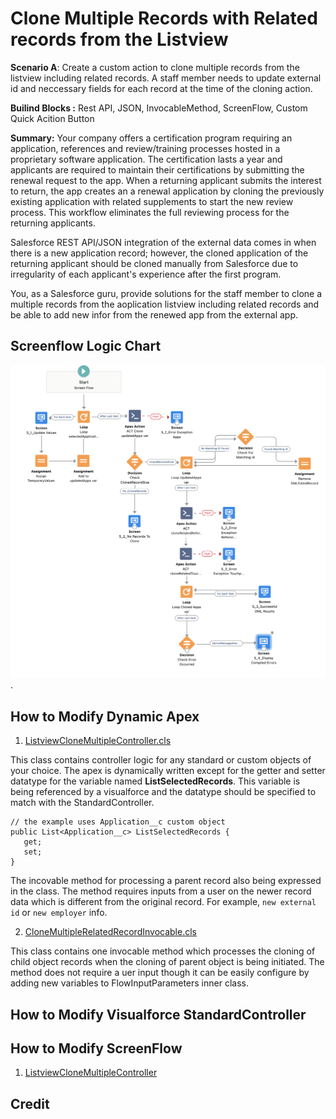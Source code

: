 # Clone Multiple Records with Related records from the Listview

__Scenario A__: Create a custom action to clone multiple records from the listview including related records. A staff member needs to update external id and neccessary fields for each record at the time of the cloning action.

__Builind Blocks :__ Rest API, JSON, InvocableMethod, ScreenFlow, Custom Quick Acition Button 

__Summary:__  Your company offers a certification program requiring an application, references and review/training processes hosted in a proprietary software application. The certification lasts a year and applicants are required to maintain their certifications by submitting the renewal request to the app. When a returning applicant submits the interest to return, the app creates an a renewal application by cloning the previously existing application with related supplements to start the new review process. This workflow eliminates the full reviewing process for the returning applicants.

Salesforce REST API/JSON integration of the external data comes in when there is a new application record; however, the cloned application of the returning applicant should be cloned manually from Salesforce due to irregularity of each applicant's experience after the first program. 

You, as a Salesforce guru, provide solutions for the staff member to clone a multiple records from the aoplication listview including related records and be able to add new infor from the renewed app from the external app.

## Screenflow Logic Chart
![Scrren Flow Overview](assets/SFL_Clone_Multiple_Flow.png).

## How to Modify Dynamic Apex
1. [ListviewCloneMultipleController.cls](force-app/main/default/classes/ListviewCloneMultipleController.cls) 

This class contains controller logic for any standard or custom objects of your choice. The apex is dynamically written except for the getter and setter datatype for the variable named __ListSelectedRecords__. This variable is being referenced by a visualforce and the datatype should be specified to match with the StandardController.
    
    
    // the example uses Application__c custom object
    public List<Application__c> ListSelectedRecords { 
       get;	
       set;
    }

The incovable method for processing a parent record also being expressed in the class. The method requires inputs from a user on the newer record data which is different from the original record. For example, `new external id` or `new employer` info.

2. [CloneMultipleRelatedRecordInvocable.cls](force-app/main/default/classes/CloneMultipleRelatedRecordsInvocable.cls) 

This class contains one invocable method which processes the cloning of child object records when the cloning of parent object is being initiated. The method does not require a uer input though it can be easily configure by adding new variables to FlowInputParameters inner class.
## How to Modify Visualforce StandardController


## How to Modify ScreenFlow

1. [ListviewCloneMultipleController](force-app/main/default/classes/ListviewCloneMultipleController.cls) 
## Credit
